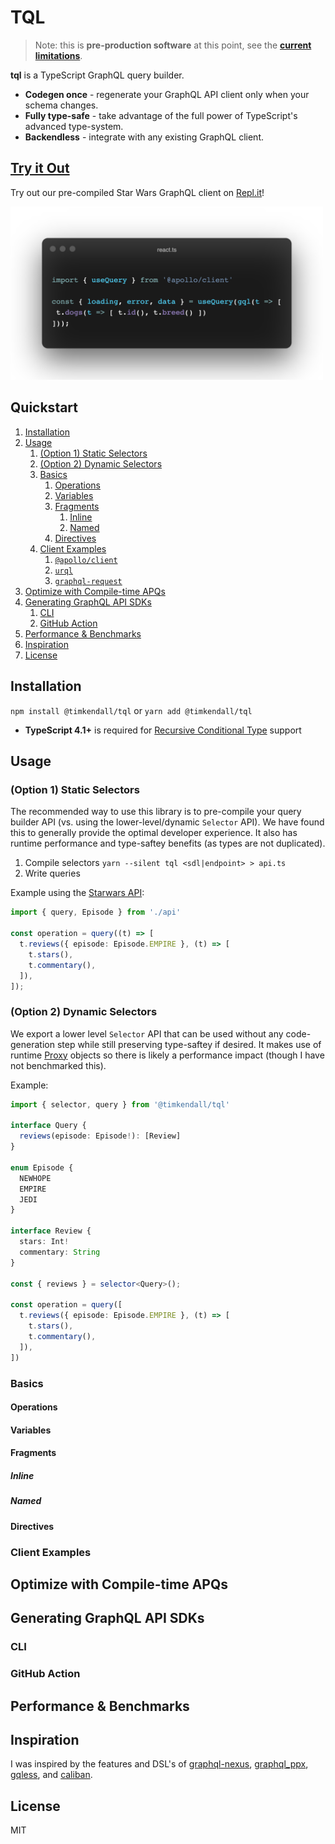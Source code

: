 # TQL

> Note: this is **pre-production software** at this point, see the **[current limitations](./CURRENT_LIMITATIONS.md)**.

**tql** is a TypeScript GraphQL query builder.

- **Codegen once** - regenerate your GraphQL API client only when your schema changes.
- **Fully type-safe** - take advantage of the full power of TypeScript's advanced type-system.
- **Backendless** - integrate with any existing GraphQL client.

## [Try it Out](https://repl.it/@timkendall/TQL-Starwars)

Try out our pre-compiled Star Wars GraphQL client on [Repl.it](https://repl.it/)! 

<img src=".github/assets/react.ts.png" width="500" />

## Quickstart

1. [Installation](#installation)
1. [Usage](#usage)
    1. [(Option 1) Static Selectors]()
    1. [(Option 2) Dynamic Selectors]()
    1. [Basics](#basics)
        1. [Operations](#operations)
        1. [Variables](#variables)
        1. [Fragments](#fragments)
            1. [Inline](#inline)
            1. [Named](#named)
        1. [Directives](#directives)
    1. [Client Examples](#client-examples)
        1. [`@apollo/client`](#apollo)
        1. [`urql`](#urql)
        1. [`graphql-request`](#graphql-request)
1. [Optimize with Compile-time APQs](#apq)
1. [Generating GraphQL API SDKs](#sdks)
    1. [CLI](#cli)
    1. [GitHub Action](#gha)
1. [Performance & Benchmarks](#perf)
1. [Inspiration](#inspo)
1. [License](#liscense)



## Installation

`npm install @timkendall/tql` or `yarn add @timkendall/tql`

* **TypeScript 4.1+** is required for [Recursive Conditional Type](https://devblogs.microsoft.com/typescript/announcing-typescript-4-1/#recursive-conditional-types) support


## Usage

### (Option 1) Static Selectors

The recommended way to use this library is to pre-compile your query builder API (vs. using the lower-level/dynamic `Selector` API). We have found this to generally provide the optimal developer experience. It also has runtime performance and type-saftey benefits (as types are not duplicated).

1. Compile selectors `yarn --silent tql <sdl|endpoint> > api.ts`
2. Write queries

Example using the [Starwars API](https://github.com/graphql/swapi-graphql):

```typescript
import { query, Episode } from './api'

const operation = query((t) => [
  t.reviews({ episode: Episode.EMPIRE }, (t) => [
    t.stars(),
    t.commentary(),
  ]),
]);
```

### (Option 2) Dynamic Selectors

We export a lower level `Selector` API that can be used without any code-generation step while still preserving type-saftey if desired. It makes use of runtime [Proxy](https://developer.mozilla.org/en-US/docs/Web/JavaScript/Reference/Global_Objects/Proxy) objects so there is likely a performance impact (though I have not benchmarked this).

Example:

```typescript
import { selector, query } from '@timkendall/tql'

interface Query {
  reviews(episode: Episode!): [Review]
}

enum Episode {
  NEWHOPE
  EMPIRE
  JEDI
}

interface Review {
  stars: Int!
  commentary: String
}

const { reviews } = selector<Query>();

const operation = query([
  t.reviews({ episode: Episode.EMPIRE }, (t) => [
    t.stars(),
    t.commentary(),
  ]),
])
```

### Basics

#### Operations

#### Variables

#### Fragments

##### Inline

##### Named

#### Directives

### Client Examples

## Optimize with Compile-time APQs

## Generating GraphQL API SDKs

### CLI

### GitHub Action

## Performance & Benchmarks

## Inspiration

I was inspired by the features and DSL's of [graphql-nexus](https://github.com/graphql-nexus/schema), [graphql_ppx](https://github.com/mhallin/graphql_ppx), [gqless](https://github.com/gqless/gqless), and [caliban](https://github.com/ghostdogpr/caliban).

## License

MIT
